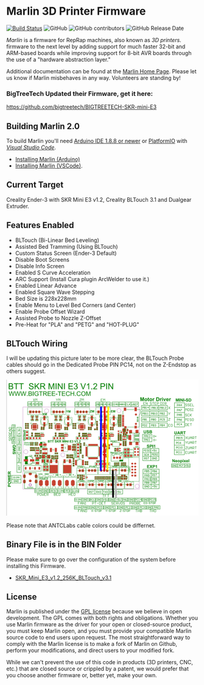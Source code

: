 # Marlin 3D Printer Firmware

[![Build Status](https://travis-ci.org/MarlinFirmware/Marlin.svg?branch=2.0.x)](https://travis-ci.org/MarlinFirmware/Marlin)
![GitHub](https://img.shields.io/github/license/marlinfirmware/marlin.svg)
![GitHub contributors](https://img.shields.io/github/contributors/marlinfirmware/marlin.svg)
![GitHub Release Date](https://img.shields.io/github/release-date/marlinfirmware/marlin.svg)

_Marlin_ is a firmware for RepRap machines, also known as _3D printers_. firmware to the next level by adding support for much faster 32-bit and ARM-based boards while improving support for 8-bit AVR boards through the use of a "hardware abstraction layer."

Additional documentation can be found at the [Marlin Home Page](http://marlinfw.org/).
Please let us know if Marlin misbehaves in any way. Volunteers are standing by!

### BigTreeTech Updated their Firmware, get it here:
https://github.com/bigtreetech/BIGTREETECH-SKR-mini-E3

## Building Marlin 2.0

To build Marlin you'll need [Arduino IDE 1.8.8 or newer](https://www.arduino.cc/en/main/software) or [PlatformIO](http://docs.platformio.org/en/latest/ide.html#platformio-ide) with _[Visual Studio Code](https://code.visualstudio.com/download)_.

- [Installing Marlin (Arduino)](http://marlinfw.org/docs/basics/install_arduino.html)
- [Installing Marlin (VSCode)](http://marlinfw.org/docs/basics/install_platformio_vscode.html).

## Current Target

Creality Ender-3 with SKR Mini E3 v1.2, Creality BLTouch 3.1 and Dualgear Extruder.

## Features Enabled

- BLTouch (Bi-Linear Bed Leveling)
- Assisted Bed Tramming (Using BLTouch)
- Custom Status Screen (Ender-3 Default)
- Disable Boot Screens
- Disable Info Screen
- Enabled S Curve Acceleration
- ARC Support (Install Cura plugin ArcWelder to use it.)
- Enabled Linear Advance
- Enabled Square Wave Stepping
- Bed Size is 228x228mm
- Enable Menu to Level Bed Corners (and Center)
- Enable Probe Offset Wizard
- Assisted Probe to Nozzle Z-Offset
- Pre-Heat for "PLA" and "PETG" and "HOT-PLUG"

## BLTouch Wiring

I will be updating this picture later to be more clear, the BLTouch Probe cables should go in the Dedicated Probe PIN PC14, not on the Z-Endstop as others suggest.

<img src="img/SKR%20Mini%20E3%20v1.2%20-%20Ender%203%20-%20Creality%20BLTouch%203.1%20Wiring.png?raw=true"/>

Please note that ANTCLabs cable colors could be differnet.

## Binary File is in the BIN Folder

Please make sure to go over the configuration of the system before installing this Firmware.

- [SKR_Mini_E3_v1.2_256K_BLTouch_v3.1](bin/SKR_Mini_E3_v1.2_BLTouch_v3.1.bin)

## License

Marlin is published under the [GPL license](/LICENSE) because we believe in open development. The GPL comes with both rights and obligations. Whether you use Marlin firmware as the driver for your open or closed-source product, you must keep Marlin open, and you must provide your compatible Marlin source code to end users upon request. The most straightforward way to comply with the Marlin license is to make a fork of Marlin on Github, perform your modifications, and direct users to your modified fork.

While we can't prevent the use of this code in products (3D printers, CNC, etc.) that are closed source or crippled by a patent, we would prefer that you choose another firmware or, better yet, make your own.
